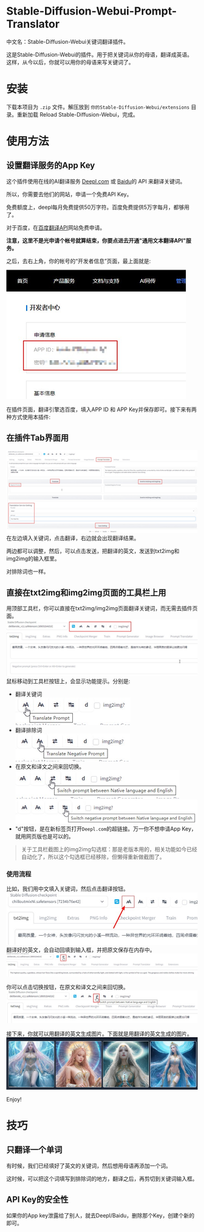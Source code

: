 # Stable-Diffusion-Webui-Prompt-Translator
中文名：Stable-Diffusion-Webui关键词翻译插件。

这是Stable-Diffusion-Webui的插件。用于把关键词从你的母语，翻译成英语。这样，从今以后，你就可以用你的母语来写关键词了。

# 安装
下载本项目为 `.zip` 文件。解压放到 `你的Stable-Diffusion-Webui/extensions` 目录。重新加载 Reload Stable-Diffusion-Webui，完成。 

# 使用方法
## 设置翻译服务的App Key
这个插件使用在线的AI翻译服务 [Deepl.com](https://www.deepl.com) 或 [Baidu](http://api.fanyi.baidu.com/)的 API 来翻译关键词。  

所以，你需要去他们的网站，申请一个免费API Key。  

免费额度上，deepl每月免费提供50万字符。百度免费提供5万字每月，都够用了。  

对于百度，在[百度翻译API](http://api.fanyi.baidu.com/)网站免费申请。  

**注意，这里不是光申请个帐号就算结束，你要点进去开通"通用文本翻译API"服务。**  


之后，去右上角，你的帐号的“开发者信息”页面，最上面就是:

![](img/baidu_appkey.jpg)


在插件页面，翻译引擎选百度，填入APP ID 和 APP Key并保存即可。接下来有两种方式使用本插件:

## 在插件Tab界面用
![extension_tab](img/extension_tab.jpg)
在左边填入关键词，点击翻译，右边就会出现翻译结果。

两边都可以调整，然后，可以点击发送，把翻译的英文，发送到txt2img和img2img的输入框里。

对排除词也一样。  

## 直接在txt2img和img2img页面的工具栏上用  
用顶部工具栏，你可以直接在txt2img/img2img页面翻译关键词，而无需去插件页面。
![toolbar](img/toolbar.jpg)
鼠标移动到工具栏按钮上，会显示功能提示。分别是:
* 翻译关键词  
![](img/button01.jpg)  
* 翻译排除词  
![](img/button02.jpg)  
* 在原文和译文之间来回切换。  
![](img/button03.jpg)  
![](img/button04.jpg)  
* "d"按钮，是在新标签页打开`Deepl.com`的超链接。万一你不想申请App Key，就用网页版也是可以的。

> 关于工具栏截图上的img2img勾选框：那是老版本用的，相关功能如今已经自动化了，所以这个勾选框已经移除，但懒得重新做截图了。


### 使用流程
比如，我们用中文填入关键词，然后点击翻译按钮。
![](img/txt2img00.jpg)  
翻译好的英文，会自动回填到输入框，并把原文保存在内存中。  
![](img/txt2img01.jpg)  

你可以点击切换按钮，在原文和译文之间来回切换。  
![](img/txt2img02.jpg)  

接下来，你就可以用翻译的英文生成图片。下面就是用翻译的英文生成的图片。  
![](img/generated_demo.jpg)  


Enjoy!  

# 技巧
## 只翻译一个单词
有时候，我们已经填好了英文的关键词，然后想用母语再添加一个词。

这时候，可以把这个词填写到排除词的地方，翻译之后，再剪切到关键词输入框。   

## API Key的安全性
如果你的App key泄露给了别人，就去Deepl/Baidu，删除那个Key，创建个新的即可。

